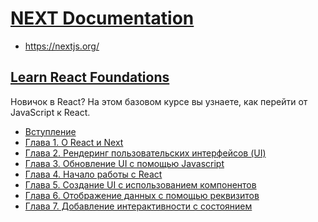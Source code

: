 # [NEXT Documentation](../index.md)

- <a href="https://nextjs.org/" target="_blank">https://nextjs.org/</a>

## [Learn React Foundations](#)

Новичок в React? На этом базовом курсе вы узнаете, как перейти от JavaScript к React.

- [Вступление](<./Learn React Foundations/Chapter 0. Introduction.md>)
- [Глава 1. О React и Next](<./Learn React Foundations/Chapter 1. About React and Next.js.md>)
- [Глава 2. Рендеринг пользовательских интерфейсов (UI)](<./Learn React Foundations/Chapter 2. Rendering User Interfaces (UI).md>)
- [Глава 3. Обновление UI с помощью Javascript](<./Learn React Foundations/Chapter 3. Updating UI with Javascript.md>)
- [Глава 4. Начало работы с React](<./Learn React Foundations/Chapter 4. Getting Started with React.md>)
- [Глава 5. Создание UI с использованием компонентов](<./Learn React Foundations/Chapter 5. Building UI with Components.md>)
- [Глава 6. Отображение данных с помощью реквизитов](<./Learn React Foundations/Chapter 6. Displaying Data with Props.md>)
- [Глава 7. Добавление интерактивности с состоянием](<./Learn React Foundations/Chapter 7. Adding Interactivity with State.md>)

